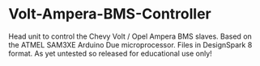 # Volt-Ampera-BMS-Controller

Head unit to control the Chevy Volt / Opel Ampera BMS slaves. Based on the ATMEL SAM3XE Arduino Due microprocessor.
Files in DesignSpark 8 format. 
As yet untested so released for educational use only!
